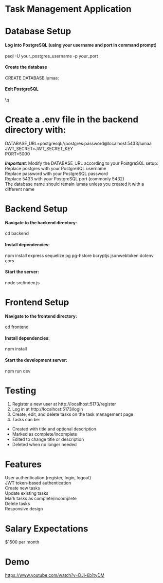 # Task Management Application
# Database Setup

#### Log into PostgreSQL (using your username and port in command prompt)
psql -U your_postgres_username -p your_port

#### Create the database
CREATE DATABASE lumaa;

#### Exit PostgreSQL
\q

# Create a .env file in the backend directory with:  
DATABASE_URL=postgresql://postgres:password@localhost:5433/lumaa  
JWT_SECRET=JWT_SECRET_KEY  
PORT=5000

***Important***: Modify the DATABASE_URL according to your PostgreSQL setup:  
Replace postgres with your PostgreSQL username  
Replace password with your PostgreSQL password  
Replace 5433 with your PostgreSQL port (commonly 5432)  
The database name should remain lumaa unless you created it with a different name  


# Backend Setup

#### Navigate to the backend directory:  
cd backend

#### Install dependencies:  
npm install express sequelize pg pg-hstore bcryptjs jsonwebtoken dotenv cors

#### Start the server:  
node src/index.js

# Frontend Setup

#### Navigate to the frontend directory:  
cd frontend

#### Install dependencies:  
npm install

#### Start the development server:  
npm run dev


# Testing
1. Register a new user at http://localhost:5173/register  
2. Log in at http://localhost:5173/login  
3. Create, edit, and delete tasks on the task management page  
4. Tasks can be:  
- Created with title and optional description  
- Marked as complete/incomplete  
- Edited to change title or description  
- Deleted when no longer needed  

# Features
User authentication (register, login, logout)  
JWT token-based authentication  
Create new tasks  
Update existing tasks  
Mark tasks as complete/incomplete  
Delete tasks  
Responsive design  

# Salary Expectations
$1500 per month

# Demo  
https://www.youtube.com/watch?v=DJi-6b1tyDM

